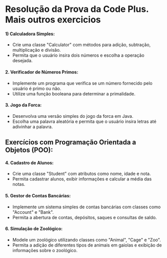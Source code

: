 # Resolução da Prova da Code Plus. Mais outros exercicios


#### 1) Calculadora Simples:
   - Crie uma classe "Calculator" com métodos para adição, subtração, multiplicação e divisão.
   - Permita que o usuário insira dois números e escolha a operação desejada.

#### 2. Verificador de Números Primos:
   - Implemente um programa que verifica se um número fornecido pelo usuário é primo ou não.
   - Utilize uma função booleana para determinar a primalidade.

#### 3. Jogo da Forca:
   - Desenvolva uma versão simples do jogo da forca em Java.
   - Escolha uma palavra aleatória e permita que o usuário insira letras até adivinhar a palavra.

## Exercícios com Programação Orientada a Objetos (POO):

#### 4. Cadastro de Alunos:
   - Crie uma classe "Student" com atributos como nome, idade e nota.
   - Permita cadastrar alunos, exibir informações e calcular a média das notas.

#### 5. Gestor de Contas Bancárias:
   - Implemente um sistema simples de contas bancárias com classes como "Account" e "Bank".
   - Permita a abertura de contas, depósitos, saques e consultas de saldo.

#### 6. Simulação de Zoológico:
   - Modele um zoológico utilizando classes como "Animal", "Cage" e "Zoo".
   - Permita a adição de diferentes tipos de animais em gaiolas e exibição de informações sobre o zoológico.
